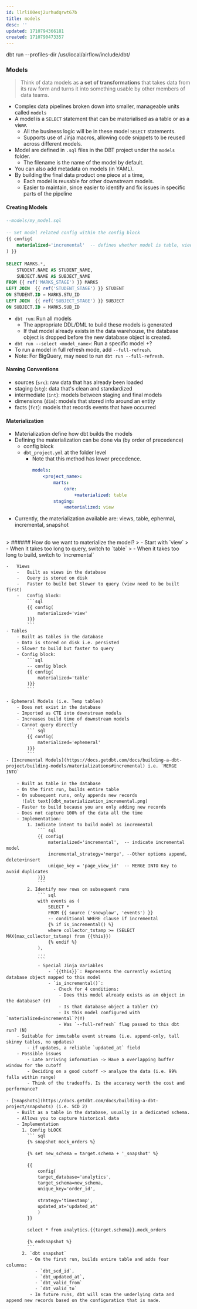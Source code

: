 ```yaml
---
id: llrli00esj2urhudqrwt67b
title: models
desc: ''
updated: 1710794366181
created: 1710790473357
---
```

dbt run --profiles-dir /usr/local/airflow/include/dbt/

### Models

> Think of data models as **a set of transformations** that takes data from its raw form and turns it into something usable by other members of data teams.

-   Complex data pipelines broken down into smaller, manageable units called `models`
-   A model is a `SELECT` statement that can be materialised as a table or as a view.
    -   All the business logic will be in these model `SELECT` statements.
    -   Supports use of Jinja macros, allowing code snippets to be reused across different models.
-   Model are defined in `.sql` files in the DBT project under the `models` folder.
    -   The filename is the name of the model by default.
-   You can also add metadata on models (in YAML).
-   By building the final data product one piece at a time,
    -   Each model is reusable for other downstream models.
    -   Easier to maintain, since easier to identify and fix issues in specific parts of the pipeline

#### Creating Models

```sql
--models/my_model.sql

-- Set model related config within the config block
{{ config(
    materialized='incremental'  -- defines whether model is table, view or incremental
) }}

SELECT MARKS.*,
    STUDENT.NAME AS STUDENT_NAME,
    SUBJECT.NAME AS SUBJECT_NAME
FROM {{ ref('MARKS_STAGE') }} MARKS
LEFT JOIN  {{ ref('STUDENT_STAGE') }} STUDENT
ON STUDENT.ID = MARKS.STU_ID
LEFT JOIN  {{ ref('SUBJECT_STAGE') }} SUBJECT
ON SUBJECT.ID = MARKS.SUB_ID
```

-   `dbt run`: Run all models
    -   The appropriate DDL/DML to build these models is generated
    -   If that model already exists in the data warehouse, the database object is dropped before the new database object is created.
-   `dbt run --select <model_name>`: Run a specific model +?
-   To run a model in full refresh mode, add `--full-refresh`.
-   Note: For BigQuery, may need to run `dbt run --full-refresh`.

#### Naming Conventions

-   sources (`src`):        raw data that has already been loaded
-   staging (`stg`):        data that's clean and standardized
-   intermediate (`int`):   models between staging and final models
-   dimensions (`dim`):     models that stored info around an entity
-   facts (`fct`):          models that records events that have occurred

#### Materialization

-   Materialization define how dbt builds the models
-   Defining the materialization can be done via (by order of precedence)
    -   config block
    -   `dbt_project.yml` at the folder level
        -   Note that this method has lower precedence.
            ```yaml
            models:
                <project_name>:
                    marts:
                        core:
                            +materialized: table
                    staging:
                        +meterialized: view
            ```
-   Currently, the materialization available are: views, table, ephermal, incremental, snapshot 
<br/>
    >  ###### How do we want to materialize the model?
    > - Start with `view`
    > - When it takes too long to query, switch to `table`
    > - When it takes too long to build, switch to `incremental`

    -   Views 
        -   Built as views in the database 
        -   Query is stored on disk 
        -   Faster to build but Slower to query (view need to be built first) 
        -   Config block:
            ```sql
            {{ config(
                materialized='view'
            )}}
            ``` 
    - Tables 
        - Built as tables in the database 
        - Data is stored on disk i.e. persisted 
        - Slower to build but faster to query 
        - Config block:
            ```sql
            -- config block
            {{ config(
                materialized='table'
            )}}
            ```

    - Ephemeral Models (i.e. Temp tables)
        - Does not exist in the database
        - Imported as CTE into downstream models
        - Increases build time of downstream models
        - Cannot query directly
            ``` sql
            {{ config(
                materialized='ephemeral'
            )}}
            ```
    - [Incremental Models](https://docs.getdbt.com/docs/building-a-dbt-project/building-models/materializations#incremental) i.e. `MERGE INTO`

        - Built as table in the database
        - On the first run, builds entire table
        - On subsequent runs, only appends new records
          ![alt text](dbt_materialization_incremental.png)
        - Faster to build because you are only adding new records
        - Does not capture 100% of the data all the time
        - Implementation:
            1. Indicate intent to build model as incremental 
                ``` sql
                {{ config(
                    materialized='incremental',  -- indicate incremental model
                    incremental_strategy='merge', --Other options append, delete+insert
                    unique_key = 'page_view_id'  -- MERGE INTO Key to avoid duplicates
                )}}
                ```
            2. Identify new rows on subsequent runs
                ``` sql
                with events as (
                    SELECT *
                    FROM {{ source ('snowplow', 'events') }}
                    -- conditional WHERE clause if incremental
                    {% if is_incremental() %}
                    where collector_tstamp >= (SELECT MAX(max_collector_tstamp) from {{this}})
                    {% endif %}
                ),
                ...
                ```
                - Special Jinja Variables
                    - `{{this}}`: Represents the currently existing database object mapped to this model
                    - `is_incremental()`: 
                      - Check for 4 conditions:
                        - Does this model already exists as an object in the database? (Y)
                        - Is that database object a table? (Y)
                        - Is this model configured with `materialized=incremental`?(Y)
                        - Was `--full-refresh` flag passed to this dbt run? (N)
        - Suitable for immutable event streams (i.e. append-only, tall skinny tables, no updates)
            - if updates, a reliable `updated_at` field 
        - Possible issues
            - Late arriving information -> Have a overlapping buffer window for the cutoff
            - Deciding on a good cutoff -> analyze the data (i.e. 99% falls within range)
            - Think of the tradeoffs. Is the accuracy worth the cost and performance?

    - [Snapshots](https://docs.getdbt.com/docs/building-a-dbt-project/snapshots) (i.e. SCD 2)
        - Built as a table in the database, usually in a dedicated schema.
        - Allows you to capture historical data
        - Implementation
          1. Config bLOCK
            ``` sql
            {% snapshot mock_orders %}

            {% set new_schema = target.schema + '_snapshot' %}

            {{
                config(
                target_database='analytics',
                target_schema=new_schema,
                unique_key='order_id',

                strategy='timestamp',
                updated_at='updated_at'
                )
            }}

            select * from analytics.{{target.schema}}.mock_orders

            {% endsnapshot %}
            ```
          2. `dbt snapshot`
             - On the first run, builds entire table and adds four columns: 
               - `dbt_scd_id`, 
               - `dbt_updated_at`, 
               - `dbt_valid_from` 
               - `dbt_valid_to`
             - In future runs, dbt will scan the underlying data and append new records based on the configuration that is made.